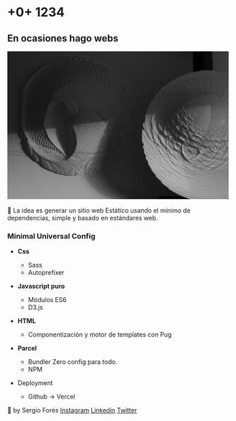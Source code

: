 # +0+ 1234
## En ocasiones hago webs

![Code is poetry](https://github.com/t0t/sergiofores/blob/main/src/img/bg4.jpg?raw=true "Code is poetry")

🧜
La idea es generar un sitio web Estático usando el mínimo de dependencias, simple y basado en estándares web.

### Minimal Universal Config

- **Css**
  - Sass 
  - Autoprefixer

- **Javascript puro**
  - Módulos ES6
  - D3.js

- **HTML** 
  - Componentización y motor de templates con Pug

- **Parcel**
  - Bundler Zero config para todo.
  - NPM

- Deployment
  - Github -> Vercel

🙌 by Sergio Forés 
[Instagram](https://www.instagram.com/t.o.d.h/) [Linkedin](https://www.linkedin.com/in/sergiofores/) [Twitter](https://twitter.com/t0tinspire)

